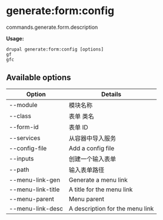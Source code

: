# generate:form:config
commands.generate.form.description

**Usage:**
```
drupal generate:form:config [options]
gf
gfc
```

## Available options
Option | Details
-------|-------------
--module | 模块名称
--class | 表单 类名
--form-id | 表单 ID
--services | 从容器中导入服务
--config-file | Add a config file
--inputs | 创建一个输入表单
--path | 输入表单路径
--menu-link-gen | Generate a menu link
--menu-link-title | A title for the menu link
--menu-parent | Menu parent
--menu-link-desc | A description for the menu link
